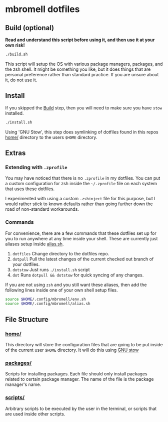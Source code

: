 # mbromell dotfiles

## Build (optional)

**Read and understand this script before using it, and then use it at your own
risk!**

```bash
./build.sh
```

This script will setup the OS with various package managers, packages, and the
zsh shell. It might be something you like, but it does things that are personal
preference rather than standard practice. If you are unsure about it, do not use
it.

## Install

If you skipped the [Build](#build-optional) step, then you will need to make
sure you have `stow` installed.

```bash
./install.sh
```

Using 'GNU Stow', this step does symlinking of dotfiles found in this repos
[home/](home/) directory to the users `$HOME` directory.

## Extras

### Extending with `.zprofile`

You may have noticed that there is no `.zprofile` in my dotfiles. You can put a
custom configuration for zsh inside the `~/.zprofile` file on each system that
uses these dotfiles.

I experimented with using a custom `.zshinject` file for this purpose, but I
would rather stick to known defaults rather than going further down the road of
non-standard workarounds.

### Commands

For convenience, there are a few commands that these dotfiles set up for you to
run anywhere at any time inside your shell. These are currently just aliases
setup inside [alias.sh](./home/mbromell/.config/mbromell/alias.sh).

1. `dotfiles` Change directory to the dotfiles repo.
2. `dotpull` Pull the latest changes of the current checked out branch of your
   dotfiles.
3. `dotstow` Just runs `./install.sh` script
4. `dot` Runs `dotpull && dotstow` for quick syncing of any changes.

If you are not using `zsh` and you still want these aliases, then add the
following lines inside one of your own shell setup files.

```bash
source $HOME/.config/mbromell/env.sh
source $HOME/.config/mbromell/alias.sh
```

## File Structure

### [home/](home/)

This directory will store the configuration files that are going to be put
inside of the current user `$HOME` directory. It will do this using
[GNU stow](https://brandon.invergo.net/news/2012-05-26-using-gnu-stow-to-manage-your-dotfiles.html)

### [packages/](packages/)

Scripts for installing packages. Each file should only install packages related
to certain package manager. The name of the file is the package manager's name.

### [scripts/](scripts/)

Arbitrary scripts to be executed by the user in the terminal, or scripts that
are used inside other scripts.
